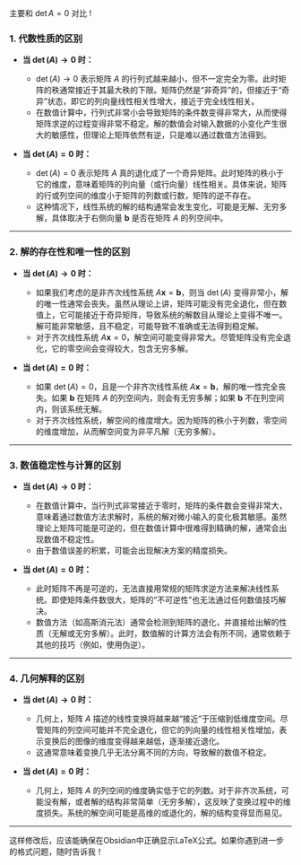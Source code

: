 主要和 $\det A=0$ 对比 !
### 1. 代数性质的区别

- **当 $\det(A) \to 0$ 时：**
    
    - $\det(A) \to 0$ 表示矩阵 $A$ 的行列式越来越小，但不一定完全为零。此时矩阵的秩通常接近于其最大秩的下限。矩阵仍然是“非奇异”的，但接近于“奇异”状态，即它的列向量线性相关性增大，接近于完全线性相关。
    - 在数值计算中，行列式非常小会导致矩阵的条件数变得非常大，从而使得矩阵求逆的过程变得非常不稳定。解的数值会对输入数据的小变化产生很大的敏感性，但理论上矩阵依然有逆，只是难以通过数值方法得到。
- **当 $\det(A) = 0$ 时：**
    
    - $\det(A) = 0$ 表示矩阵 $A$ 真的退化成了一个奇异矩阵。此时矩阵的秩小于它的维度，意味着矩阵的列向量（或行向量）线性相关。具体来说，矩阵的行或列空间的维度小于矩阵的列数或行数，矩阵的逆不存在。
    - 这种情况下，线性系统的解的结构通常会发生变化，可能是无解、无穷多解，具体取决于右侧向量 $\mathbf{b}$ 是否在矩阵 $A$ 的列空间中。

---

### 2. 解的存在性和唯一性的区别

- **当 $\det(A) \to 0$ 时：**
    
    - 如果我们考虑的是非齐次线性系统 $A\mathbf{x} = \mathbf{b}$，则当 $\det(A)$ 变得非常小，解的唯一性通常会丧失。虽然从理论上讲，矩阵可能没有完全退化，但在数值上，它可能接近于奇异矩阵，导致系统的解数目从理论上变得不唯一。解可能非常敏感，且不稳定，可能导致不准确或无法得到稳定解。
    - 对于齐次线性系统 $A\mathbf{x} = 0$，解空间可能变得非常大。尽管矩阵没有完全退化，它的零空间会变得较大，包含无穷多解。
- **当 $\det(A) = 0$ 时：**
    
    - 如果 $\det(A) = 0$，且是一个非齐次线性系统 $A\mathbf{x} = \mathbf{b}$，解的唯一性完全丧失。如果 $\mathbf{b}$ 在矩阵 $A$ 的列空间内，则会有无穷多解；如果 $\mathbf{b}$ 不在列空间内，则该系统无解。
    - 对于齐次线性系统，解空间的维度增大。因为矩阵的秩小于列数，零空间的维度增加，从而解空间变为非平凡解（无穷多解）。

---

### 3. 数值稳定性与计算的区别

- **当 $\det(A) \to 0$ 时：**
    
    - 在数值计算中，当行列式非常接近于零时，矩阵的条件数会变得非常大，意味着通过数值方法求解时，系统的解对微小输入的变化极其敏感。虽然理论上矩阵可能是可逆的，但在数值计算中很难得到精确的解，通常会出现数值不稳定性。
    - 由于数值误差的积累，可能会出现解决方案的精度损失。
- **当 $\det(A) = 0$ 时：**
    
    - 此时矩阵不再是可逆的，无法直接用常规的矩阵求逆方法来解决线性系统。即使矩阵条件数很大，矩阵的“不可逆性”也无法通过任何数值技巧解决。
    - 数值方法（如高斯消元法）通常会检测到矩阵的退化，并直接给出解的性质（无解或无穷多解）。此时，数值解的计算方法会有所不同，通常依赖于其他的技巧（例如，使用伪逆）。

---

### 4. 几何解释的区别

- **当 $\det(A) \to 0$ 时：**
    
    - 几何上，矩阵 $A$ 描述的线性变换将越来越“接近”于压缩到低维度空间。尽管矩阵的列空间可能并不完全退化，但它的列向量的线性相关性增加，表示变换后的图像的维度变得越来越低，逐渐接近退化。
    - 这通常意味着变换几乎无法分离不同的方向，导致解的数值不稳定。
- **当 $\det(A) = 0$ 时：**
    
    - 几何上，矩阵 $A$ 的列空间的维度确实低于它的列数。对于非齐次系统，可能没有解，或者解的结构非常简单（无穷多解），这反映了变换过程中的维度损失。系统的解空间可能是高维的或退化的，解的结构变得显而易见。

---

这样修改后，应该能确保在Obsidian中正确显示LaTeX公式。如果你遇到进一步的格式问题，随时告诉我！